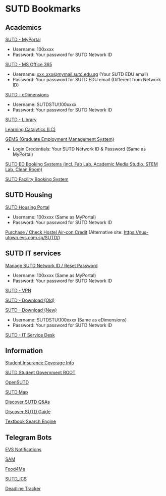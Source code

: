 # SUTD Bookmarks

## Academics

[SUTD - MyPortal](https://myportal.sutd.edu.sg/psp/EPPRD/?cmd=login&languageCd=ENG)
- Username: 100xxxx
- Password: Your password for SUTD Network ID

[SUTD - MS Office 365](http://portal.sutd.edu.sg/)
- Username: xxx_xxx@mymail.sutd.edu.sg (Your SUTD EDU email)
- Password: Your password for SUTD EDU email (Different from Network ID)

[SUTD - eDimensions](https://edimension.sutd.edu.sg/webapps/login/)
- Username: SUTDSTU\100xxxx
- Password: Your password for SUTD Network ID

[SUTD - Library](https://mylibrary.sutd.edu.sg)

[Learning Catalytics (LC)](https://learningcatalytics.com/sign_in?login=true)

[GEMS (Graduate Employment Management System)](https://sutd-csm.symplicity.com/students/index.php)
 - Login Credentials: Your SUTD Network ID & Password (Same as MyPortal)

[SUTD ED Booking Systems (incl. Fab Lab, Academic Media Studio, STEM Lab, Clean Room)](https://edbooking.sutd.edu.sg/edsystems/)

[SUTD Facility Booking System](https://usermgmtsys.sutd.edu.sg/login)

## SUTD Housing

[SUTD Housing Portal](https://hms.sutd.edu.sg/studentportal/Default.aspx?Params=L9ezxPcQnQuRGKTzF%2b4sxeNblvAA%2b26c)
- Username: 100xxxx (Same as MyPortal)
- Password: Your password for SUTD Network ID

[Purchase / Check Hostel Air-con Credit](http://sutd.evs.com.sg) (Alternative site: https://nus-utown.evs.com.sg/SUTD/)


## SUTD IT services

[Manage SUTD Network ID / Reset Password](https://studentselfhelp.sutd.edu.sg/showLogin.cc)
- Username: 100xxxx (Same as MyPortal)
- Password: Your password for SUTD Network ID

[SUTD - VPN](https://sutdvpn.sutd.edu.sg/student)

[SUTD - Download (Old)](https://downloads.sutd.edu.sg/cgi-bin/)

[SUTD - Download (New)](https://sutdapac-my.sharepoint.com/personal/sysop_sutd_edu_sg/_layouts/15/onedrive.aspx?id=%2Fpersonal%2Fsysop%5Fsutd%5Fedu%5Fsg%2FDocuments%2FStudents%20Software&originalPath=aHR0cHM6Ly9zdXRkYXBhYy1teS5zaGFyZXBvaW50LmNvbS86ZjovZy9wZXJzb25hbC9zeXNvcF9zdXRkX2VkdV9zZy9FaVJ4Mk5Xb0l1RkpvT0xfOXMxQ2ZSQUIzckZOZmw1LTJWU2xfQTRYd1VhN2xnP3J0aW1lPUN0UldycWczMkVn)
- Username: SUTDSTU\100xxxx (Same as eDimensions)
- Password: Your password for SUTD Network ID

[SUTD - IT Service Desk](http://itservicedesk.sutd.edu.sg/)


## Information

[Student Insurance Coverage Info](https://www.mycg.com.sg/sutd#sutd/coverage)

[SUTD Student Government ROOT](https://root.sutd.edu.sg/)

[OpenSUTD](https://github.com/OpenSUTD)

[SUTD Map](https://sutdmap.appspot.com)

[Discover SUTD Q&As](https://hackmd.io/MT2rK-89QceRHcFNsXorfg?view#AMADiscoverSUTD)

[Discover SUTD Guide](https://discover.sutd.dev/DiscoverSUTD-Guide/index.html#0)

[Textbook Search Engine](http://gen.lib.rus.ec)

## Telegram Bots

[EVS Notifications](https://t.me/evs_notification_bot)

[SAM](https://t.me/SUTDMapBot)

[Food4Me](https://t.me/food4me_bot)

[SUTD_ICS](https://t.me/sutd_ics_bot)

[Deadline Tracker](https://t.me/shimekiribot)